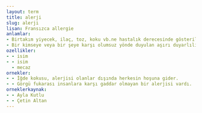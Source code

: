 ```yaml
---
layout: term
title: alerji
slug: alerji
lisan: Fransızca allergie
anlamlar:
- Birtakım yiyecek, ilaç, toz, koku vb.ne hastalık derecesinde gösterilen aşırı tepki
- Bir kimseye veya bir şeye karşı olumsuz yönde duyulan aşırı duyarlılık
ozellikler:
- - isim
- - isim
  - mecaz
ornekler:
- - İğde kokusu, alerjisi olanlar dışında herkesin hoşuna gider.
- - Görgü fukarası insanlara karşı gaddar olmayan bir alerjisi vardı.
orneklerkaynak:
- - Ayla Kutlu
- - Çetin Altan
---
```

